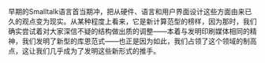 早期的Smalltalk语言首当期冲，把从硬件、语言和用户界面设计这些方面由来已久的观点变为现实。从某种程度上看来，它是新计算范型的榜样，因为那时，我们确实尝试着对大家深信不疑的结构做出质的调整——本着与发明印刷媒体相同的精神，我们发明了新型的库恩范式——也正是因为如此，我们占领了这个领域的制高点，这让我们几乎成为了发明这些新形式的推手。

